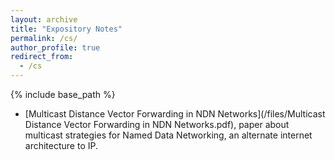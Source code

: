 ```yaml
---
layout: archive
title: "Expository Notes"
permalink: /cs/
author_profile: true
redirect_from:
  - /cs
---
```


{% include base_path %}
*  [Multicast Distance Vector Forwarding in NDN Networks](/files/Multicast Distance Vector Forwarding in NDN Networks.pdf), paper about multicast strategies for Named Data Networking, an alternate internet architecture to IP.
